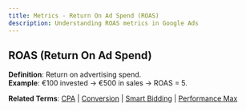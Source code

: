 ```yaml
---
title: Metrics - Return On Ad Spend (ROAS)
description: Understanding ROAS metrics in Google Ads
---
```


## ROAS (Return On Ad Spend)
**Definition**: Return on advertising spend.  
**Example**: €100 invested → €500 in sales → ROAS = 5.

**Related Terms**: [CPA](/metrics/cpa) | [Conversion](/metrics/conversion) | [Smart Bidding](/automation/smart-bidding) | [Performance Max](/automation/performance-max)
